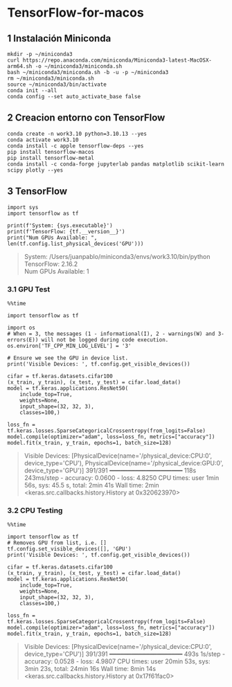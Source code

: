 # TensorFlow-for-macos

## 1 Instalación Miniconda
```
mkdir -p ~/miniconda3
curl https://repo.anaconda.com/miniconda/Miniconda3-latest-MacOSX-arm64.sh -o ~/miniconda3/miniconda.sh
bash ~/miniconda3/miniconda.sh -b -u -p ~/miniconda3
rm ~/miniconda3/miniconda.sh
source ~/miniconda3/bin/activate
conda init --all
conda config --set auto_activate_base false
```

## 2 Creacion entorno con TensorFlow
```
conda create -n work3.10 python=3.10.13 --yes
conda activate work3.10
conda install -c apple tensorflow-deps --yes
pip install tensorflow-macos
pip install tensorflow-metal
conda install -c conda-forge jupyterlab pandas matplotlib scikit-learn scipy plotly --yes
```

## 3 TensorFlow
```
import sys
import tensorflow as tf

print(f'System: {sys.executable}')
print(f'TensorFlow: {tf.__version__}')
print("Num GPUs Available: ", len(tf.config.list_physical_devices('GPU')))
```
> System: /Users/juanpablo/miniconda3/envs/work3.10/bin/python<br/>
> TensorFlow: 2.16.2<br/>
> Num GPUs Available:  1<br/>

### 3.1 GPU Test
```
%%time

import tensorflow as tf

import os
# When = 3, the messages (1 - informational(I), 2 - warnings(W) and 3- errors(E)) will not be logged during code execution.
os.environ['TF_CPP_MIN_LOG_LEVEL'] = '3'

# Ensure we see the GPU in device list.
print('Visible Devices: ', tf.config.get_visible_devices())

cifar = tf.keras.datasets.cifar100
(x_train, y_train), (x_test, y_test) = cifar.load_data()
model = tf.keras.applications.ResNet50(
    include_top=True,
    weights=None,
    input_shape=(32, 32, 3),
    classes=100,)

loss_fn = tf.keras.losses.SparseCategoricalCrossentropy(from_logits=False)
model.compile(optimizer="adam", loss=loss_fn, metrics=["accuracy"])
model.fit(x_train, y_train, epochs=1, batch_size=128)
```
> Visible Devices:  [PhysicalDevice(name='/physical_device:CPU:0', device_type='CPU'), PhysicalDevice(name='/physical_device:GPU:0', device_type='GPU')]
> 391/391 ━━━━━━━━━━━━━━━━━━━━ 118s 243ms/step - accuracy: 0.0600 - loss: 4.8250
> CPU times: user 1min 56s, sys: 45.5 s, total: 2min 41s
> Wall time: 2min
> <keras.src.callbacks.history.History at 0x320623970>

### 3.2 CPU Testing
```
%%time

import tensorflow as tf
# Removes GPU from list, i.e. []
tf.config.set_visible_devices([], 'GPU')
print('Visible Devices: ', tf.config.get_visible_devices())

cifar = tf.keras.datasets.cifar100
(x_train, y_train), (x_test, y_test) = cifar.load_data()
model = tf.keras.applications.ResNet50(
    include_top=True,
    weights=None,
    input_shape=(32, 32, 3),
    classes=100,)

loss_fn = tf.keras.losses.SparseCategoricalCrossentropy(from_logits=False)
model.compile(optimizer="adam", loss=loss_fn, metrics=["accuracy"])
model.fit(x_train, y_train, epochs=1, batch_size=128)
```
> Visible Devices:  [PhysicalDevice(name='/physical_device:CPU:0', device_type='CPU')]
> 391/391 ━━━━━━━━━━━━━━━━━━━━ 493s 1s/step - accuracy: 0.0528 - loss: 4.9807
> CPU times: user 20min 53s, sys: 3min 23s, total: 24min 16s
> Wall time: 8min 14s
> <keras.src.callbacks.history.History at 0x17f61fac0>



